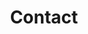 ---
title: "Contact"

contact:
  title: "Contact Half Caf Blog"
  content: "I'm here to help and answer any question you might have. I look forward to hearing from you"

  # contact info
  contact_info_title: "Hate forms? <br> Write an email or make a call"
  email_address: "contact@qurno.com"
  phone_number: "+98 02 296 4902"
---
